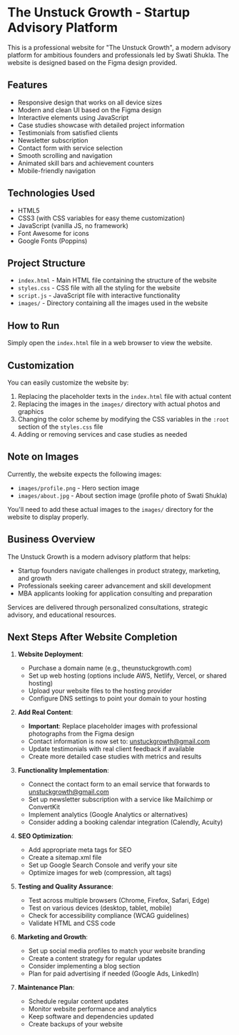 # The Unstuck Growth - Startup Advisory Platform

This is a professional website for "The Unstuck Growth", a modern advisory platform for ambitious founders and professionals led by Swati Shukla. The website is designed based on the Figma design provided.

## Features

- Responsive design that works on all device sizes
- Modern and clean UI based on the Figma design
- Interactive elements using JavaScript
- Case studies showcase with detailed project information
- Testimonials from satisfied clients
- Newsletter subscription
- Contact form with service selection
- Smooth scrolling and navigation
- Animated skill bars and achievement counters
- Mobile-friendly navigation

## Technologies Used

- HTML5
- CSS3 (with CSS variables for easy theme customization)
- JavaScript (vanilla JS, no framework)
- Font Awesome for icons
- Google Fonts (Poppins)

## Project Structure

- `index.html` - Main HTML file containing the structure of the website
- `styles.css` - CSS file with all the styling for the website
- `script.js` - JavaScript file with interactive functionality
- `images/` - Directory containing all the images used in the website

## How to Run

Simply open the `index.html` file in a web browser to view the website.

## Customization

You can easily customize the website by:

1. Replacing the placeholder texts in the `index.html` file with actual content
2. Replacing the images in the `images/` directory with actual photos and graphics
3. Changing the color scheme by modifying the CSS variables in the `:root` section of the `styles.css` file
4. Adding or removing services and case studies as needed

## Note on Images

Currently, the website expects the following images:
- `images/profile.png` - Hero section image
- `images/about.jpg` - About section image (profile photo of Swati Shukla)

You'll need to add these actual images to the `images/` directory for the website to display properly.

## Business Overview

The Unstuck Growth is a modern advisory platform that helps:
- Startup founders navigate challenges in product strategy, marketing, and growth
- Professionals seeking career advancement and skill development
- MBA applicants looking for application consulting and preparation

Services are delivered through personalized consultations, strategic advisory, and educational resources.

## Next Steps After Website Completion

1. **Website Deployment**:
   - Purchase a domain name (e.g., theunstuckgrowth.com)
   - Set up web hosting (options include AWS, Netlify, Vercel, or shared hosting)
   - Upload your website files to the hosting provider
   - Configure DNS settings to point your domain to your hosting

2. **Add Real Content**:
   - **Important**: Replace placeholder images with professional photographs from the Figma design
   - Contact information is now set to: unstuckgrowth@gmail.com
   - Update testimonials with real client feedback if available
   - Create more detailed case studies with metrics and results

3. **Functionality Implementation**:
   - Connect the contact form to an email service that forwards to unstuckgrowth@gmail.com
   - Set up newsletter subscription with a service like Mailchimp or ConvertKit
   - Implement analytics (Google Analytics or alternatives)
   - Consider adding a booking calendar integration (Calendly, Acuity)

4. **SEO Optimization**:
   - Add appropriate meta tags for SEO
   - Create a sitemap.xml file
   - Set up Google Search Console and verify your site
   - Optimize images for web (compression, alt tags)

5. **Testing and Quality Assurance**:
   - Test across multiple browsers (Chrome, Firefox, Safari, Edge)
   - Test on various devices (desktop, tablet, mobile)
   - Check for accessibility compliance (WCAG guidelines)
   - Validate HTML and CSS code

6. **Marketing and Growth**:
   - Set up social media profiles to match your website branding
   - Create a content strategy for regular updates
   - Consider implementing a blog section
   - Plan for paid advertising if needed (Google Ads, LinkedIn)

7. **Maintenance Plan**:
   - Schedule regular content updates
   - Monitor website performance and analytics
   - Keep software and dependencies updated
   - Create backups of your website 